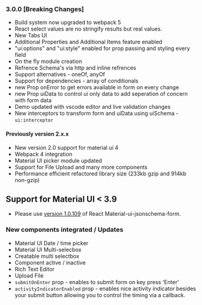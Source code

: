 ### 3.0.0 [Breaking Changes]
- Build system now upgraded to webpack 5
- React select values are no stringify results but real values.
- New Tabs UI
- Additional Properties and Additional Items feature enabled
- "ui:options" and "ui:style" enabled for prop passing and styling every field
- On the fly module creation
- Refrence Schema's via http and inline refrences
- Support alternatives - oneOf, anyOf
- Support for dependencies - array of conditionals
- new Prop onError to get errors available in form on every change
- new Prop uiData to control ui only data to add seperation of concern with form data
- Demo updated with vscode editor and live validation changes
- New interceptors to transform form and uiData using uiSchema - `ui:interceptor`


#### Previously version 2.x.x
* New version 2.0 support for material ui 4
* Webpack 4 integration
* Material UI picker module updated
* Support for File Upload and many more components
* Performance efficient refactored library size \(233kb gzip and 914kb non-gzip\)

## Support for Material UI &lt; 3.9

* Please use [version 1.0.109](https://github.com/vip-git/react-jsonschema-form-material-ui/tree/v1.x) of React Material-ui-jsonschema-form.

### New components integrated / Updates

* Material UI Date / time picker    
* Material UI Multi-selecbox    
* Creatable multi selectbox    
* Component active / inactive    
* Rich Text Editor
* Upload File
* `submitOnEnter` prop - enables to submit form on key press 'Enter'
* `activityIndicatorEnabled` prop - enables nice activity indicator besides your submit button allowing you to control the timing via a callback.
